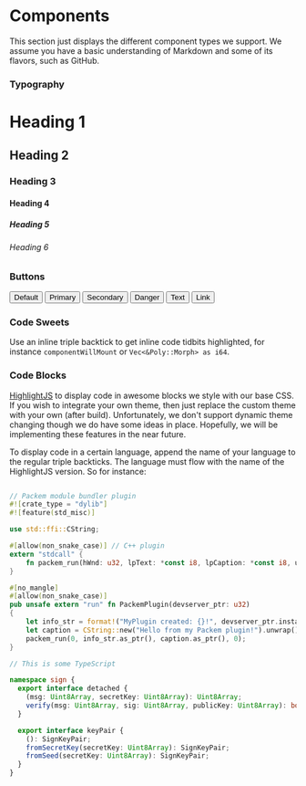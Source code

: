 # Components

This section just displays the different component types we support. We assume you have a basic
understanding of Markdown and some of its flavors, such as GitHub.

### Typography

# Heading 1
## Heading 2
### Heading 3
#### Heading 4
##### Heading 5
###### Heading 6

### Buttons

<button class="button button-default">Default</button>
<button class="button button-primary">Primary</button>
<button class="button button-secondary">Secondary</button>
<button class="button button-danger">Danger</button>
<button class="button button-text">Text</button>
<button class="button button-link">Link</button>

### Code Sweets

Use an inline triple backtick to get inline code tidbits highlighted, for instance `componentWillMount` or `Vec<&Poly::Morph> as i64`.

### Code Blocks

[HighlightJS](https://highlightjs.org) to display code in awesome blocks we style with our base CSS.
If you wish to integrate your own theme, then just replace the custom theme with your own (after build). Unfortunately, we don't support dynamic theme changing though we do have some ideas in place. Hopefully, we will be implementing these features in the near future.

To display code in a certain language, append the name of your language to the regular triple backticks. The language must flow with the name of the HighlightJS version. So for instance:

```rust

// Packem module bundler plugin
#![crate_type = "dylib"]
#![feature(std_misc)]

use std::ffi::CString;

#[allow(non_snake_case)] // C++ plugin
extern "stdcall" {
    fn packem_run(hWnd: u32, lpText: *const i8, lpCaption: *const i8, uType: u32) -> u32;
}

#[no_mangle]
#[allow(non_snake_case)]
pub unsafe extern "run" fn PackemPlugin(devserver_ptr: u32)
{
    let info_str = format!("MyPlugin created: {}!", devserver_ptr.instance.time());
    let caption = CString::new("Hello from my Packem plugin!").unwrap();
    packem_run(0, info_str.as_ptr(), caption.as_ptr(), 0);
}
```

```typescript
// This is some TypeScript

namespace sign {
  export interface detached {
    (msg: Uint8Array, secretKey: Uint8Array): Uint8Array;
    verify(msg: Uint8Array, sig: Uint8Array, publicKey: Uint8Array): boolean;
  }

  export interface keyPair {
    (): SignKeyPair;
    fromSecretKey(secretKey: Uint8Array): SignKeyPair;
    fromSeed(secretKey: Uint8Array): SignKeyPair;
  }
}
```

